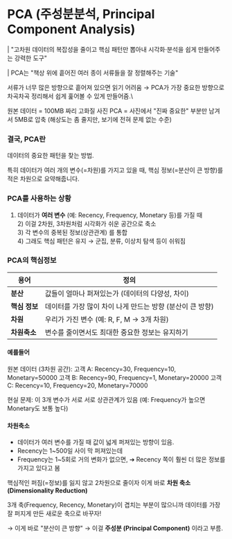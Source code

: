 # PCA (주성분분석, Principal Component Analysis)

| "고차원 데이터의 복잡성을 줄이고 핵심 패턴만 뽑아내 시각화·분석을 쉽게 만들어주는 강력한 도구"

| PCA는 "책상 위에 흩어진 여러 종이 서류들을 잘 정렬해주는 기술"

서류가 너무 많은 방향으로 흩어져 있으면 읽기 어려움 → PCA가 가장 중요한 방향으로 차곡차곡 정리해서 쉽게 훑어볼 수 있게 만들어줌.\

원본 데이터 = 100MB 짜리 고화질 사진
PCA = 사진에서 "진짜 중요한" 부분만 남겨서 5MB로 압축 (해상도는 좀 줄지만, 보기에 전혀 문제 없는 수준)

### 결국, PCA란
데이터의 중요한 패턴을 찾는 방법.

특히 데이터가 여러 개의 변수(=차원)를 가지고 있을 때, 핵심 정보(=분산이 큰 방향)를 적은 차원으로 요약해줍니다.

### PCA를 사용하는 상황
1) 데이터가 **여러 변수** (예: Recency, Frequency, Monetary 등)를 가질 때   
2️) 이걸 2차원, 3차원처럼 시각화가 쉬운 공간으로 축소   
3️) 각 변수의 중복된 정보(상관관계) 를 통합   
4️) 그래도 핵심 패턴은 유지 → 군집, 분류, 이상치 탐색 등이 쉬워짐   

### PCA의 핵심정보
| 용어        | 정의                              |
| --------- | ---------------------------------- |
| **분산**    | 값들이 얼마나 퍼져있는가 (데이터의 다양성, 차이)       |
| **핵심 정보** | 데이터를 가장 많이 차이 나게 만드는 방향 (분산이 큰 방향) |
| **차원**    | 우리가 가진 변수 (예: R, F, M → 3개 차원)     |
| **차원축소**  | 변수를 줄이면서도 최대한 중요한 정보는 유지하기         |


#### 예를들어
원본 데이터 (3차원 공간):
고객 A: Recency=30, Frequency=10, Monetary=50000
고객 B: Recency=90, Frequency=1, Monetary=20000
고객 C: Recency=10, Frequency=20, Monetary=70000

현실 문제:
이 3개 변수가 서로 서로 상관관계가 있음
(예: Frequency가 높으면 Monetary도 보통 높다)

#### 차원축소
- 데이터가 여러 변수를 가질 때 값이 넓게 퍼져있는 방향이 있음.
- Recency는 1~500일 사이 막 퍼져있는데
- Frequency는 1~5회로 거의 변화가 없으면,
➔ Recency 쪽이 훨씬 더 많은 정보를 가지고 있다고 봄

핵심적인 퍼짐(=정보)를 잃지 않고 2차원으로 줄이자
이게 바로 **차원 축소 (Dimensionality Reduction)**

3개 축(Frequency, Recency, Monetary)이 겹치는 부분이 많으니까
데이터를 가장 잘 퍼지게 만든 새로운 축으로 바꾸자!

→ 이게 바로 "분산이 큰 방향"
→ 이걸 **주성분 (Principal Component)** 이라고 부름.

